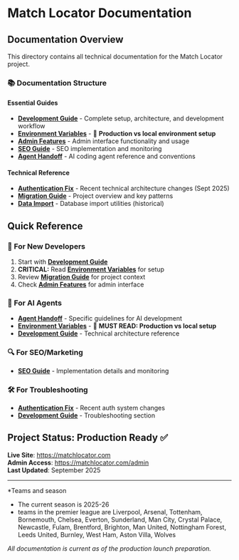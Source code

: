 # Match Locator Documentation

## Documentation Overview

This directory contains all technical documentation for the Match Locator project.

### 📚 Documentation Structure

#### **Essential Guides**
- **[Development Guide](development.md)** - Complete setup, architecture, and development workflow
- **[Environment Variables](ENVIRONMENT_VARIABLES.md)** - 🚨 **Production vs local environment setup**
- **[Admin Features](admin-features.md)** - Admin interface functionality and usage
- **[SEO Guide](seo.md)** - SEO implementation and monitoring
- **[Agent Handoff](agents.md)** - AI coding agent reference and conventions

#### **Technical Reference**
- **[Authentication Fix](authentication-fix.md)** - Recent technical architecture changes (Sept 2025)
- **[Migration Guide](migration.md)** - Project overview and key patterns
- **[Data Import](importing-data.md)** - Database import utilities (historical)

## Quick Reference

### 🚀 For New Developers
1. Start with **[Development Guide](development.md)**
2. **CRITICAL:** Read **[Environment Variables](ENVIRONMENT_VARIABLES.md)** for setup
3. Review **[Migration Guide](migration.md)** for project context
4. Check **[Admin Features](admin-features.md)** for admin interface

### 🔧 For AI Agents
- **[Agent Handoff](agents.md)** - Specific guidelines for AI development
- **[Environment Variables](ENVIRONMENT_VARIABLES.md)** - 🚨 **MUST READ: Production vs local setup**
- **[Development Guide](development.md)** - Technical architecture reference

### 🔍 For SEO/Marketing
- **[SEO Guide](seo.md)** - Implementation details and monitoring

### 🛠️ For Troubleshooting
- **[Authentication Fix](authentication-fix.md)** - Recent auth system changes
- **[Development Guide](development.md)** - Troubleshooting section

## Project Status: Production Ready ✅

**Live Site**: https://matchlocator.com  
**Admin Access**: https://matchlocator.com/admin  
**Last Updated**: September 2025

---
*Teams and season
* The current season is 2025-26
* teams in the premier league are Liverpool, Arsenal, Tottenham, Bornemouth, Chelsea, Everton, Sunderland, Man City, Crystal Palace, Newcastle, Fulam, Brentford, Brighton, Man United, Nottingham Forest, Leeds United, Burnley, West Ham, Aston Villa, Wolves


*All documentation is current as of the production launch preparation.*